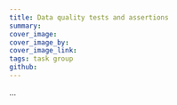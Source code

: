 ```yaml
---
title: Data quality tests and assertions
summary: 
cover_image: 
cover_image_by: 
cover_image_link: 
tags: task group
github: 
---
```


...
